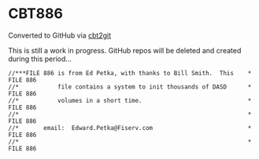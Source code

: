# CBT886
Converted to GitHub via [cbt2git](https://github.com/wizardofzos/cbt2git)

This is still a work in progress. GitHub repos will be deleted and created during this period...

```
//***FILE 886 is from Ed Petka, with thanks to Bill Smith.  This    *   FILE 886
//*           file contains a system to init thousands of DASD      *   FILE 886
//*           volumes in a short time.                              *   FILE 886
//*                                                                 *   FILE 886
//*       email:  Edward.Petka@Fiserv.com                           *   FILE 886
//*                                                                 *   FILE 886
```
